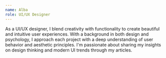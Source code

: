 ```yaml
---
name: Alba
role: UI/UX Designer
---
```


As a UI/UX designer, I blend creativity with functionality to create beautiful and intuitive user experiences. With a background in both design and psychology, I approach each project with a deep understanding of user behavior and aesthetic principles. I'm passionate about sharing my insights on design thinking and modern UI trends through my articles. 